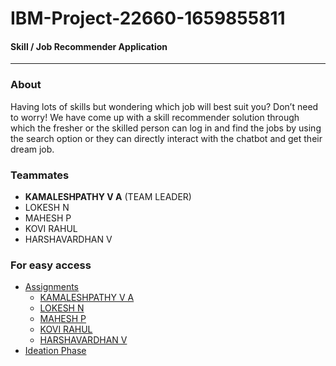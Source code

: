 
# IBM-Project-22660-1659855811 

#### Skill / Job Recommender Application

______________________________

### About

Having lots of skills but wondering which job will best suit you? Don’t need to worry! We have come up with a skill recommender solution through which the fresher or the skilled person can log in and find the jobs by using the search option or they can directly interact with the chatbot and get their dream job.

### Teammates

- **KAMALESHPATHY V A** (TEAM LEADER)
- LOKESH N
- MAHESH P
- KOVI RAHUL
- HARSHAVARDHAN V

### For easy access

- [Assignments](https://github.com/IBM-EPBL/IBM-Project-22660-1659855811/tree/main/Assignments)
  - [KAMALESHPATHY V A](https://github.com/IBM-EPBL/IBM-Project-22660-1659855811/tree/main/Assignments/Kamaleshpathy)
  - [LOKESH N](https://github.com/IBM-EPBL/IBM-Project-22660-1659855811/tree/main/Assignments/Lokesh)
  - [MAHESH P](https://github.com/IBM-EPBL/IBM-Project-22660-1659855811/tree/main/Assignments/Mahesh)
  - [KOVI RAHUL](https://github.com/IBM-EPBL/IBM-Project-22660-1659855811/tree/main/Assignments/Rahul)
  - [HARSHAVARDHAN V](https://github.com/IBM-EPBL/IBM-Project-22660-1659855811/tree/main/Assignments/Harshavardhan)
- [Ideation Phase](https://github.com/IBM-EPBL/IBM-Project-22660-1659855811/tree/main/Project%20Design%20%26%20Planning/Ideation%20Phase)
